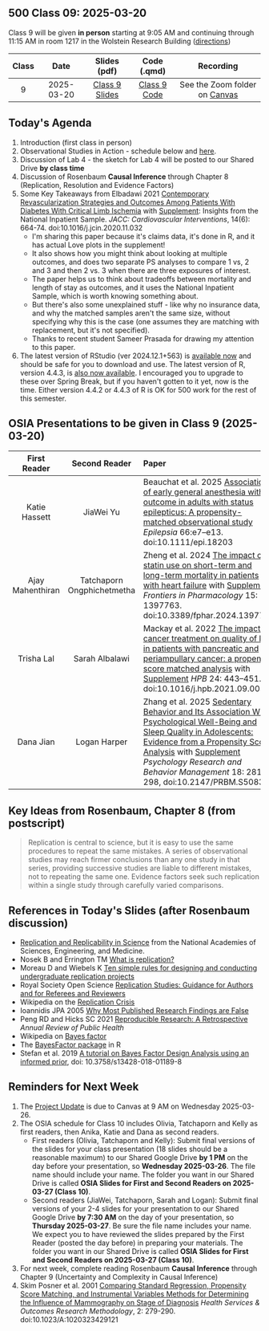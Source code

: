 ## 500 Class 09: 2025-03-20

Class 9 will be given **in person** starting at 9:05 AM and continuing through 11:15 AM in room 1217 in the Wolstein Research Building ([directions](https://case.edu/medicine/neurology/research/behavioral-health-research-group/directions-wolstein-research-building))

Class | Date | Slides (pdf) | Code (.qmd) | Recording
:----: | :-----: | :-----------: | :--------: | :--------------:
9 | 2025-03-20 | [Class 9 Slides](https://github.com/THOMASELOVE/500-slides-2025/blob/main/500_slides09.pdf) | [Class 9 Code](https://github.com/THOMASELOVE/500-slides-2025/blob/main/500_slides09.qmd) | See the Zoom folder on [Canvas](https://canvas.case.edu/)

## Today's Agenda

1. Introduction (first class in person)
2. Observational Studies in Action - schedule below and [here](https://github.com/THOMASELOVE/500-classes-2025/tree/main/osia).
3. Discussion of Lab 4 - the sketch for Lab 4 will be posted to our Shared Drive **by class time**
4. Discussion of Rosenbaum **Causal Inference** through Chapter 8 (Replication, Resolution and Evidence Factors)
5. Some Key Takeaways from Elbadawi 2021 [Contemporary Revascularization Strategies and Outcomes Among Patients With Diabetes With Critical Limb Ischemia](https://github.com/THOMASELOVE/500-sources/blob/main/articles/Elbadawi%202021.pdf) with [Supplement](https://github.com/THOMASELOVE/500-sources/blob/main/articles/Elbadawi%202021_supplement.pdf): Insights from the National Inpatient Sample. *JACC: Cardiovascular Interventions*, 14(6): 664-74. doi:10.1016/j.jcin.2020.11.032
    - I'm sharing this paper because it's claims data, it's done in R, and it has actual Love plots in the supplement!
    - It also shows how you might think about looking at multiple outcomes, and does two separate PS analyses to compare 1 vs, 2 and 3 and then 2 vs. 3 when there are three exposures of interest.
    - The paper helps us to think about tradeoffs between mortality and length of stay as outcomes, and it uses the National Inpatient Sample, which is worth knowing something about.
    - But there's also some unexplained stuff - like why no insurance data, and why the matched samples aren't the same size, without specifying why this is the case (one assumes they are matching with replacement, but it's not specified).
    - Thanks to recent student Sameer Prasada for drawing my attention to this paper.
6. The latest version of RStudio (ver 2024.12.1+563) is [available now](https://posit.co/download/rstudio-desktop/) and should be safe for you to download and use. The latest version of R, version 4.4.3, is [also now available](https://cran.case.edu/). I encouraged you to upgrade to these over Spring Break, but if you haven't gotten to it yet, now is the time. Either version 4.4.2 or 4.4.3 of R is OK for 500 work for the rest of this semester.

## OSIA Presentations to be given in Class 9 (2025-03-20)

First Reader | Second Reader | Paper
:---------------------: | :------------: |  :----------------------------------------------------------------------------------------------------
Katie Hassett | JiaWei Yu | Beauchat et al. 2025 [Association of early general anesthesia with outcome in adults with status epilepticus: A propensity-matched observational study](pdfs/Beauchat_2025.pdf) *Epilepsia* 66:e7–e13. doi:10.1111/epi.18203
Ajay Mahenthiran | Tatchaporn Ongphichetmetha | Zheng et al. 2024 [The impact of statin use on short-term and long-term mortality in patients with heart failure](pdfs/Zheng_2024.pdf) with [Supplement](pdfs/Zheng_2024_supplement.pdf) *Frontiers in Pharmacology* 15: 1397763. doi:10.3389/fphar.2024.1397763
Trisha Lal | Sarah Albalawi | Mackay et al. 2022 [The impact of cancer treatment on quality of life in patients with pancreatic and periampullary cancer: a propensity score matched analysis](pdfs/Mackay_2022.pdf) with [Supplement](pdfs/Mackay_2022_supplement.pdf) *HPB* 24: 443–451. doi:10.1016/j.hpb.2021.09.003
Dana Jian | Logan Harper | Zhang et al. 2025 [Sedentary Behavior and Its Association With Psychological Well-Being and Sleep Quality in Adolescents: Evidence from a Propensity Score Analysis](pdfs/Zhang_2025.pdf) with [Supplement](pdfs/Zhang_2025_supplement.pdf) *Psychology Research and Behavior Management* 18: 281-298, doi:10.2147/PRBM.S508382 

## Key Ideas from Rosenbaum, Chapter 8 (from postscript)

> Replication is central to science, but it is easy to use the same procedures to repeat the same mistakes. A series of observational studies may reach firmer conclusions than any one study in that series, providing successive studies are liable to different mistakes, not to repeating the same one. Evidence factors seek such replication within a single study through carefully varied comparisons.

## References in Today's Slides (after Rosenbaum discussion)

- [Replication and Replicability in Science](https://www.ncbi.nlm.nih.gov/books/NBK547524/) from the National Academies of Sciences, Engineering, and Medicine.
- Nosek B and Errington TM [What is replication?](https://www.ncbi.nlm.nih.gov/pmc/articles/PMC7100931/)
- Moreau D and Wiebels K [Ten simple rules for designing and conducting undergraduate replication projects](https://www.ncbi.nlm.nih.gov/pmc/articles/PMC10019630/)
- Royal Society Open Science [Replication Studies: Guidance for Authors and for Referees and Reviewers](https://royalsocietypublishing.org/rsos/replication-studies)
- Wikipedia on the [Replication Crisis](https://en.wikipedia.org/wiki/Replication_crisis)
- Ioannidis JPA 2005 [Why Most Published Research Findings are False](https://www.ncbi.nlm.nih.gov/pmc/articles/PMC1182327/)
- Peng RD and Hicks SC 2021 [Reproducible Research: A Retrospective](https://www.annualreviews.org/doi/abs/10.1146/annurev-publhealth-012420-105110) *Annual Review of Public Health*
- Wikipedia on [Bayes factor](https://en.wikipedia.org/wiki/Bayes_factor)
- The [BayesFactor package](https://cran.r-project.org/web/packages/BayesFactor/vignettes/manual.html) in R
- Stefan et al. 2019  [A tutorial on Bayes Factor Design Analysis using an informed prior](https://www.ncbi.nlm.nih.gov/pmc/articles/PMC6538819), doi: 10.3758/s13428-018-01189-8

## Reminders for Next Week

1. The [Project Update](https://thomaselove.github.io/500-2025/proj500.html#the-project-update) is due to Canvas at 9 AM on Wednesday 2025-03-26.
2. The OSIA schedule for Class 10 includes Olivia, Tatchaporn and Kelly as first readers, then Anika, Katie and Dana as second readers.
    - First readers (Olivia, Tatchaporn and Kelly): Submit final versions of the slides for your class presentation (18 slides should be a reasonable maximum) to our Shared Google Drive **by 1 PM** on the day before your presentation, so **Wednesday 2025-03-26**. The file name should include your name. The folder you want in our Shared Drive is called **OSIA Slides for First and Second Readers on 2025-03-27 (Class 10)**.
    - Second readers (JiaWei, Tatchaporn, Sarah and Logan): Submit final versions of your 2-4 slides for your presentation to our Shared Google Drive **by 7:30 AM** on the day of your presentation, so **Thursday 2025-03-27**. Be sure the file name includes your name. We expect you to have reviewed the slides prepared by the First Reader (posted the day before) in preparing your materials. The folder you want in our Shared Drive is called **OSIA Slides for First and Second Readers on 2025-03-27 (Class 10)**.
3. For next week, complete reading Rosenbaum **Causal Inference** through Chapter 9 (Uncertainty and Complexity in Causal Inference)
4. Skim Posner et al. 2001 [Comparing Standard Regression, Propensity Score Matching, and Instrumental Variables Methods for Determining the Influence of Mammography on Stage of Diagnosis](https://github.com/THOMASELOVE/500-sources/blob/main/articles/Posner%20et%20al%202001%20Comparing%20Methods%20in%20a%20Mammography%20Study.pdf) *Health Services & Outcomes Research Methodology*, 2: 279-290. doi:10.1023/A:1020323429121
